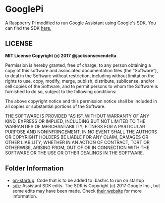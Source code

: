 # GooglePi
A Raspberry Pi modified to run Google Assistant using Google's SDK. You can find the SDK [here.](https://developers.google.com/assistant/sdk/prototype/getting-started-pi-python/)

## LICENSE

**MIT License
Copyright (c) 2017 @jacksonsevendelta**

Permission is hereby granted, free of charge, to any person obtaining a copy
of this software and associated documentation files (the "Software"), to deal
in the Software without restriction, including without limitation the rights
to use, copy, modify, merge, publish, distribute, sublicense, and/or sell
copies of the Software, and to permit persons to whom the Software is
furnished to do so, subject to the following conditions:

The above copyright notice and this permission notice shall be included in all
copies or substantial portions of the Software.

THE SOFTWARE IS PROVIDED "AS IS", WITHOUT WARRANTY OF ANY KIND, EXPRESS OR
IMPLIED, INCLUDING BUT NOT LIMITED TO THE WARRANTIES OF MERCHANTABILITY,
FITNESS FOR A PARTICULAR PURPOSE AND NONINFRINGEMENT. IN NO EVENT SHALL THE
AUTHORS OR COPYRIGHT HOLDERS BE LIABLE FOR ANY CLAIM, DAMAGES OR OTHER
LIABILITY, WHETHER IN AN ACTION OF CONTRACT, TORT OR OTHERWISE, ARISING FROM,
OUT OF OR IN CONNECTION WITH THE SOFTWARE OR THE USE OR OTHER DEALINGS IN THE
SOFTWARE.

## Folder Information
- [on-startup](on-startup/README.md): Code that is to be added to .bashrc to run on startup
- [sdk](sdk/README.md): Assistant SDK edits. The SDK is Copyright (c) 2017 Google Inc., but some edits may have been made. Check [their website](https://developers.google.com/assistant/sdk) for more information.
